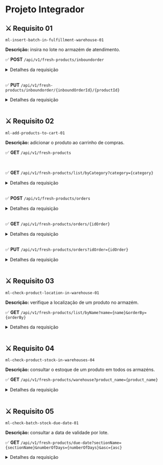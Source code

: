 # Projeto Integrador

## ⚔️ Requisito 01

`ml-insert-batch-in-fulfillment-warehouse-01`

**Descrição:** insira no lote no armazém de atendimento.

✅ **POST** `/api/v1/fresh-products/inboundorder`

<details>
  <summary>Detalhes da requisição</summary>

  Request Header
  ```json
  {
    "agentId": "Long"
  }
  ```
  
  Request Body:
  ```json
  {
    "sectionId": "Long",
    "warehouseId": "Long",
    "sellerId": "Long",
    "batchStock": {
      "products": [
        {
          "name": "String",
          "currentTemperature": "Double",
          "minimalTemperature": "Double",
          "quantity": "Integer",
          "dueDate": "LocalDate",
          "category": "CONGELADO, REFRIGERADO ou FRESCO",
          "price": "Double"
        }
      ]
    }
  }
  ```
</details>

<br>

✅ **PUT** `/api/v1/fresh-products/inboundorder/{inboundOrderId}/{productId}`

<details>
  <summary>Detalhes da requisição</summary>

  Path Variable
  ```json
  {
    "inboundOrderId": "Long",
    "productId": "Long"
  } 
  ```

  Request Body:
  ```json
  {        
    "name": "String",
    "currentTemperature": "Double",
    "minimalTemperature": "Double",
    "quantity": "Integer",
    "dueDate": "LocalDate",
    "category": "CONGELADO, REFRIGERADO ou FRESCO",
    "price": "Double"        
  }
  ```
</details>

<br>

## ⚔️ Requisito 02

`ml-add-products-to-cart-01`

**Descrição:** adicionar o produto ao carrinho de compras.

✅ **GET** `/api/v1/fresh-products`

<br>

✅ **GET** `/api/v1/fresh-products/list/byCategory?category={category}`

<details>
  <summary>Detalhes da requisição</summary>
  
  Request Params
  ```json
  {
    "category": "CONGELADO, REFRIGERADO ou FRESCO"
  } 
  ```
</details>

<br>

✅ **POST** `/api/v1/fresh-products/orders`

<details>
  <summary>Detalhes da requisição</summary>

  Request Body
  ```json
  {
    "buyerId": "Long",
    "date": "LocalDate",
    "products": [
      {
        "productId": "Long",
        "quantity": "Integer"
      }
    ]
  } 
  ```
</details>

<br>

✅ **GET** `/api/v1/fresh-products/orders/{idOrder}`

<details>
  <summary>Detalhes da requisição</summary>

  Path Variable
  ```json
  {
    "idOrder": "Long"
  } 
  ```
</details>

<br>

✅ **PUT** `/api/v1/fresh-products/orders?idOrder={idOrder}`

<details>
  <summary>Detalhes da requisição</summary>

  Request Param
  ```json
  {
    "idOrder": "Long"
  } 
  ```

  Request Body
  ```json
  {
    "buyerId": "Long",
    "date": "LocalDate",
    "products": [
      {
        "productId": "Long",
        "quantity": "Integer"
      }
    ]
  } 
  ```
</details>

<br>

## ⚔️ Requisito 03

`ml-check-product-location-in-warehouse-01`

**Descrição:** verifique a localização de um produto no armazém.

✅ **GET** `/api/v1/fresh-products/list/byName?name={name}&orderBy={orderBy}`

<details>
  <summary>Detalhes da requisição</summary>

  Request Param
  ```json
  {
    "name": "String",
    "orderBy": "L, C ou F"
  } 
  ```
</details>
    
<br>

## ⚔️ Requisito 04

`ml-check-product-stock-in-warehouses-04`

**Descrição:** consultar o estoque de um produto em todos os armazéns.

✅ **GET** `/api/v1/fresh-products/warehouse?product_name={product_name}`

<details>
  <summary>Detalhes da requisição</summary>

  Request Param
  ```json
  {
    "product_name": "String"
  } 
  ```
</details>

<br>

## ⚔️ Requisito 05

`ml-check-batch-stock-due-date-01`

**Descrição:** consultar a data de validade por lote.

✅ **GET** `/api/v1/fresh-products/due-date?sectionName={sectionName}&numberOfDays={numberOfDays}&asc={asc}`

<details>
  <summary>Detalhes da requisição</summary>

  Request Param
  ```json
  {
    "sectioName": "CONGELADO, REFRIGERADO ou FRESCO",
    "numberOfDays": "Integer",
    "asc": "true ou false"
  } 
  ```
</details>

<br>
